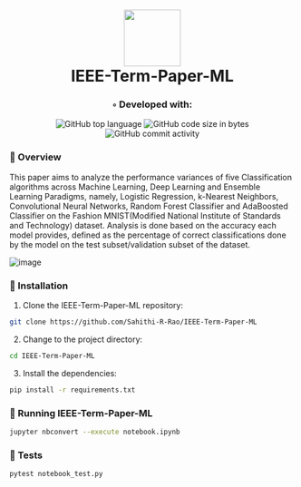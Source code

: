 <div align="center">
<h1 align="center">
<img src="https://encrypted-tbn0.gstatic.com/images?q=tbn:ANd9GcTRGz-cux8XuFEDd1XGxF0nhvmSwZIvf-e9kw&usqp=CAU" width="100" />
<br>IEEE-Term-Paper-ML
</h1>

<h3>◦ Developed with:</h3>

<img src="https://img.shields.io/github/languages/top/Sahithi-R-Rao/IEEE-Term-Paper-ML?style&color=5D6D7E" alt="GitHub top language" />
<img src="https://img.shields.io/github/languages/code-size/Sahithi-R-Rao/IEEE-Term-Paper-ML?style&color=5D6D7E" alt="GitHub code size in bytes" />
<img src="https://img.shields.io/github/commit-activity/m/Sahithi-R-Rao/IEEE-Term-Paper-ML?style&color=5D6D7E" alt="GitHub commit activity" />

</div>

### 📍 Overview
This paper aims to analyze the performance variances of five Classification algorithms across Machine Learning, Deep Learning and Ensemble Learning Paradigms, namely, Logistic Regression, k-Nearest Neighbors, Convolutional Neural Networks, Random Forest Classifier and AdaBoosted Classifier on the Fashion MNIST(Modified National Institute of Standards and Technology) dataset. Analysis is done based on the accuracy each model provides, defined as the percentage of correct classifications done by the model on the test subset/validation subset of the dataset.

![image](https://github.com/Sahithi-R-Rao/IEEE-Term-Paper-ML/assets/100595294/9de99293-eabe-4f8a-848d-5d16503358a6)



### 🔧 Installation

1. Clone the IEEE-Term-Paper-ML repository:
```sh
git clone https://github.com/Sahithi-R-Rao/IEEE-Term-Paper-ML
```

2. Change to the project directory:
```sh
cd IEEE-Term-Paper-ML
```

3. Install the dependencies:
```sh
pip install -r requirements.txt
```

### 🤖 Running IEEE-Term-Paper-ML

```sh
jupyter nbconvert --execute notebook.ipynb
```

### 🧪 Tests
```sh
pytest notebook_test.py
```
